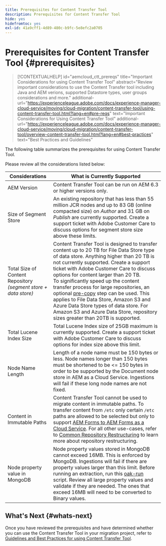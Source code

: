 ```yaml
---
title: Prerequisites for Content Transfer Tool
description: Prerequisites for Content Transfer Tool
hide: yes
hidefromtoc: yes
exl-id: 41a9cff1-4d89-480c-b9fc-5e8efc2a0705
---
```

# Prerequisites for Content Transfer Tool {#prerequisites}

>[!CONTEXTUALHELP]
>id="aemcloud_ctt_prereqs"
>title="Important Considerations for using Content Transfer Tool"
>abstract="Review important considerations to use the Content Transfer tool including Java and AEM verions, supported Datastore types, user groups considerations and more."
>additional-url="https://experienceleague.adobe.com/docs/experience-manager-cloud-service/moving/cloud-migration/content-transfer-tool/using-content-transfer-tool.html?lang=en#pre-reqs" text="Important Considerations for Using Content Transfer Tool"
>additional-url="https://experienceleague.adobe.com/docs/experience-manager-cloud-service/moving/cloud-migration/content-transfer-tool/overview-content-transfer-tool.html?lang=en#best-practices" text="Best Practices and Guidelines"

The following table summarizes the prerequisites for using Content Transfer Tool. 

Please review all the considerations listed below:

|Considerations|What is Currently Supported|
|--- |--- |
|AEM Version|Content Transfer Tool can be run on AEM 6.3 or higher versions only.|
|Size of Segment Store|An existing repository that has less than 55 million JCR nodes and up to 83 GB (online compacted size) on *Author* and 31 GB on *Publish* are currently supported. Create a support ticket with Adobe Customer Care to discuss options for segment store size above these limits.|
|Total Size of Content Repository <br>*(segment store + data store)*|Content Transfer Tool is designed to transfer content up to 20 TB for File Data Store type of data store. Anything higher than 20 TB is not currently supported. Create a support ticket with Adobe Customer Care to discuss options for content larger than 20 TB. <br>To significantly speed up the content transfer process for large repositories, an optional [pre-copy](https://experienceleague.adobe.com/docs/experience-manager-cloud-service/moving/cloud-migration/content-transfer-tool/handling-large-content-repositories.html?lang=en#setting-up-pre-copy-step) step can be used. This applies to File Data Store, Amazon S3 and Azure Data Store types of data store. For Amazon S3 and Azure Data Store, repository sizes greater than 20TB is supported.|
|Total Lucene Index Size|Total Lucene Index size of 25GB maximum is currently supported. Create a support ticket with Adobe Customer Care to discuss options for index size above this limit.|
|Node Name Length|Length of a node name must be 150 bytes or less. Node names longer than 150 bytes must be shortened to be <= 150 bytes in order to be supported by the Document node store in AEM as a Cloud Service. Ingestions will fail if these long node names are not fixed.|
|Content in Immutable Paths|Content Transfer Tool cannot be used to migrate content in immutable paths. To transfer content from `/etc` only certain `/etc` paths are allowed to be selected but only to support [AEM Forms to AEM Forms as a Cloud Service](https://experienceleague.adobe.com/docs/experience-manager-forms-cloud-service/forms/migrate-to-forms-as-a-cloud-service.html?lang=en#paths-of-various-aem-forms-specific-assets). For all other use-cases, refer to [Common Repository Restructuring](https://experienceleague.adobe.com/docs/experience-manager-64/deploying/restructuring/all-repository-restructuring-in-aem-6-4.html?lang=en#restructuring) to learn more about repository restructuring.|
|Node property value in MongoDB| Node property values stored in MongoDB cannot exceed 16MB. This is enforced by MongoDB. Ingestions will fail if there are property values larger than this limit. Before running an extraction, run this [oak-run](https://repo1.maven.org/maven2/org/apache/jackrabbit/oak-run/1.38.0/oak-run-1.38.0.jar) script. Review all large property values and validate if they are needed. The ones that exceed 16MB will need to be converted to Binary values.|

## What's Next {#whats-next}

Once you have reviewed the prerequisites and have determined whether you can use the Content Transfer Tool in your migration project, refer to [Guidelines and Best Practices for using Content Transfer Tool](https://experienceleague.adobe.com/docs/experience-manager-cloud-service/moving/cloud-migration/content-transfer-tool/guidelines-best-practices-content-transfer-tool.html?lang=en).
